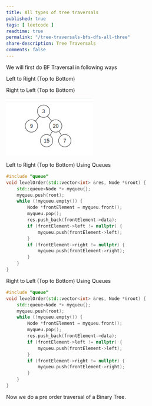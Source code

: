 ```yaml
---
title: All types of tree traversals 
published: true
tags: [ leetcode ]
readtime: true
permalink: "/tree-traversals-bfs-dfs-all-three"
share-description: Tree Traversals
comments: false
---
```





We will first do BF Traversal in following ways

Left to Right (Top to Bottom)

Right to Left (Top to Bottom)



![amar33](img/tree.png)

Left to Right (Top to Bottom) Using Queues






```cpp
#include "queue"
void levelOrder(std::vector<int> &res, Node *&root) {
    std::queue<Node *> myqueu{};
    myqueu.push(root);
    while (!myqueu.empty()) {
        Node *frontElement = myqueu.front();
        myqueu.pop();
        res.push_back(frontElement->data);
        if (frontElement->left != nullptr) {
            myqueu.push(frontElement->left);
        }
        if (frontElement->right != nullptr) {
            myqueu.push(frontElement->right);
        }
    }
}
```


Right to Left (Top to Bottom) Using Queues






```cpp
#include "queue"
void levelOrder(std::vector<int> &res, Node *&root) {
    std::queue<Node *> myqueu{};
    myqueu.push(root);
    while (!myqueu.empty()) {
        Node *frontElement = myqueu.front();
        myqueu.pop();
        res.push_back(frontElement->data);
        if (frontElement->left != nullptr) {
            myqueu.push(frontElement->left);
        }
        if (frontElement->right != nullptr) {
            myqueu.push(frontElement->right);
        }
    }
}
```

Now we do a pre order traversal of a Binary Tree.